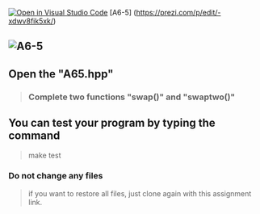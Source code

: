 [![Open in Visual Studio Code](https://classroom.github.com/assets/open-in-vscode-c66648af7eb3fe8bc4f294546bfd86ef473780cde1dea487d3c4ff354943c9ae.svg)](https://classroom.github.com/online_ide?assignment_repo_id=9011780&assignment_repo_type=AssignmentRepo)
[A6-5] (https://prezi.com/p/edit/-xdwv8fik5xk/)

## ![A6-5](https://nimbus-screenshots.s3.amazonaws.com/s/88ee12902cc3473cc330f92349e73408.png)

## Open the "A65.hpp"

> ### Complete two functions "swap()" and "swaptwo()"

## You can test your program by typing the command

> make test

### Do not change any files

> if you want to restore all files, just clone again with this assignment link.
